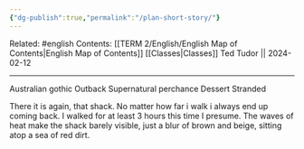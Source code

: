 ```yaml
---
{"dg-publish":true,"permalink":"/plan-short-story/"}
---
```


Related: #english
Contents: [[TERM 2/English/English Map of Contents\|English Map of Contents]]
[[Classes\|Classes]]
Ted Tudor || 2024-02-12
***
Australian gothic
Outback
Supernatural perchance
Dessert 
Stranded 



There it is again, that shack. No matter how far i walk i always end up coming back. I walked for at least 3 hours this time I presume. The waves of heat make the shack barely visible, just a blur of brown and beige, sitting atop a sea of red dirt. 















